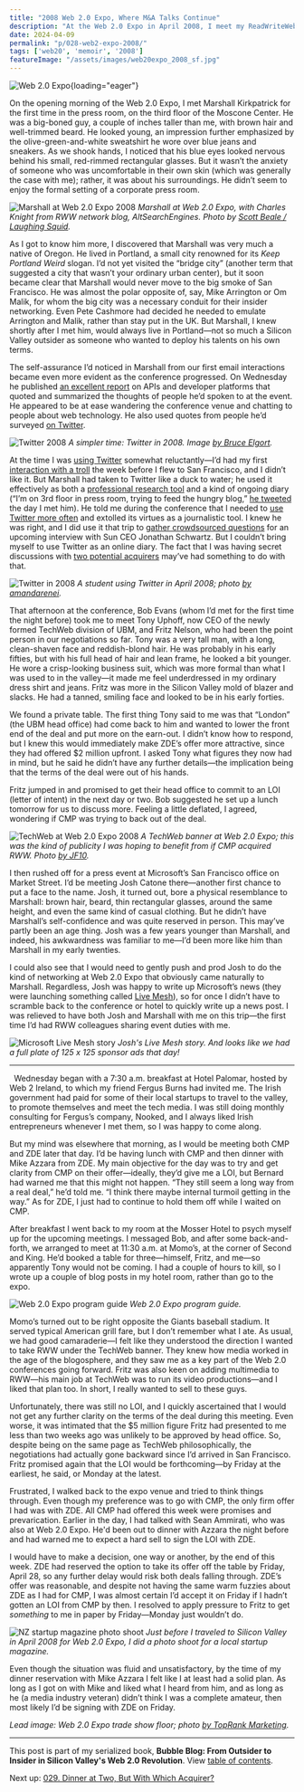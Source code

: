 ```yaml
---
title: "2008 Web 2.0 Expo, Where M&A Talks Continue"
description: "At the Web 2.0 Expo in April 2008, I meet my ReadWriteWeb colleagues Marshall and Josh for the first time. Also, I sit down with CMP to discuss a possible acquisition."
date: 2024-04-09
permalink: "p/028-web2-expo-2008/"
tags: ['web20', 'memoir', '2008']
featureImage: "/assets/images/web20expo_2008_sf.jpg"
---
```


![Web 2.0 Expo](/assets/images/web20expo_2008_sf.jpg){loading="eager"}

On the opening morning of the Web 2.0 Expo, I met Marshall Kirkpatrick for the first time in the press room, on the third floor of the Moscone Center. He was a big-boned guy, a couple of inches taller than me, with brown hair and well-trimmed beard. He looked young, an impression further emphasized by the olive-green-and-white sweatshirt he wore over blue jeans and sneakers. As we shook hands, I noticed that his blue eyes looked nervous behind his small, red-rimmed rectangular glasses. But it wasn’t the anxiety of someone who was uncomfortable in their own skin (which was generally the case with me); rather, it was about his surroundings. He didn’t seem to enjoy the formal setting of a corporate press room.

![Marshall at Web 2.0 Expo 2008](/assets/images/2435003568_9fd662d090_h.jpg)
*Marshall at Web 2.0 Expo, with Charles Knight from RWW network blog, AltSearchEngines. Photo by [Scott Beale / Laughing Squid](http://laughingsquid.com/).*

As I got to know him more, I discovered that Marshall was very much a native of Oregon. He lived in Portland, a small city renowned for its *Keep Portland Weird* slogan. I’d not yet visited the “bridge city” (another term that suggested a city that wasn’t your ordinary urban center), but it soon became clear that Marshall would never move to the big smoke of San Francisco. He was almost the polar opposite of, say, Mike Arrington or Om Malik, for whom the big city was a necessary conduit for their insider networking. Even Pete Cashmore had decided he needed to emulate Arrington and Malik, rather than stay put in the UK. But Marshall, I knew shortly after I met him, would always live in Portland—not so much a Silicon Valley outsider as someone who wanted to deploy his talents on his own terms.

The self-assurance I’d noticed in Marshall from our first email interactions became even more evident as the conference progressed. On Wednesday he published [an excellent report](https://web.archive.org/web/20080424230216/http://www.readwriteweb.com/archives/after_apis.php) on APIs and developer platforms that quoted and summarized the thoughts of people he’d spoken to at the event. He appeared to be at ease wandering the conference venue and chatting to people about web technology. He also used quotes from people he’d surveyed [on Twitter](https://twitter.com/marshallk/status/794685289). 

![Twitter 2008](/assets/images/2621269816_a703e7663f_o.png)
*A simpler time: Twitter in 2008. Image [by Bruce Elgort](https://www.flickr.com/photos/bruce/2621269816).*

At the time I was [using Twitter](/p/twitter-in-2007-the-open-platform/) somewhat reluctantly—I’d had my first [interaction with a troll](https://twitter.com/RWW/statuses/790933103) the week before I flew to San Francisco, and I didn’t like it. But Marshall had taken to Twitter like a duck to water; he used it effectively as both a [professional research tool](https://web.archive.org/web/20080513153657/http://www.readwriteweb.com/archives/twitter_for_journalists.php) and a kind of ongoing diary (“I’m on 3rd floor in press room, trying to feed the hungry blog,” [he tweeted](https://twitter.com/marshallk/status/794526754) the day I met him). He told me during the conference that I needed to [use Twitter more often](https://twitter.com/RWW/status/796088043?tw_i=796088043&tw_e=permalink&tw_p=archive) and extolled its virtues as a journalistic tool. I knew he was right, and I did use it that trip to [gather crowdsourced questions](https://twitter.com/RWW/statuses/796094831) for an upcoming interview with Sun CEO Jonathan Schwartz. But I couldn’t bring myself to use Twitter as an online diary. The fact that I was having secret discussions with [two potential acquirers](/p/027-acquisition-talks-rww-2008/) may’ve had something to do with that.

![Twitter in 2008](/assets/images/2454040369_dbf837ac32_o.jpg)
*A student using Twitter in April 2008; photo [by amandarenei](https://www.flickr.com/photos/23311674@N03/2454040369/).*

That afternoon at the conference, Bob Evans (whom I’d met for the first time the night before) took me to meet Tony Uphoff, now CEO of the newly formed TechWeb division of UBM, and Fritz Nelson, who had been the point person in our negotiations so far. Tony was a very tall man, with a long, clean-shaven face and reddish-blond hair. He was probably in his early fifties, but with his full head of hair and lean frame, he looked a bit younger. He wore a crisp-looking business suit, which was more formal than what I was used to in the valley—it made me feel underdressed in my ordinary dress shirt and jeans. Fritz was more in the Silicon Valley mold of blazer and slacks. He had a tanned, smiling face and looked to be in his early forties. 

We found a private table. The first thing Tony said to me was that “London” (the UBM head office) had come back to him and wanted to lower the front end of the deal and put more on the earn-out. I didn’t know how to respond, but I knew this would immediately make ZDE’s offer more attractive, since they had offered $2 million upfront. I asked Tony what figures they now had in mind, but he said he didn’t have any further details—the implication being that the terms of the deal were out of his hands. 

Fritz jumped in and promised to get their head office to commit to an LOI (letter of intent) in the next day or two. Bob suggested he set up a lunch tomorrow for us to discuss more. Feeling a little deflated, I agreed, wondering if CMP was trying to back out of the deal.

![TechWeb at Web 2.0 Expo 2008](/assets/images/2453601002_91a9304c6b_o.jpg)
*A TechWeb banner at Web 2.0 Expo; this was the kind of publicity I was hoping to benefit from if CMP acquired RWW. Photo [by JF10](https://www.flickr.com/photos/jf10/2453601002).*

I then rushed off for a press event at Microsoft’s San Francisco office on Market Street. I’d be meeting Josh Catone there—another first chance to put a face to the name. Josh, it turned out, bore a physical resemblance to Marshall: brown hair, beard, thin rectangular glasses, around the same height, and even the same kind of casual clothing. But he didn’t have Marshall’s self-confidence and was quite reserved in person. This may’ve partly been an age thing. Josh was a few years younger than Marshall, and indeed, his awkwardness was familiar to me—I’d been more like him than Marshall in my early twenties. 

I could also see that I would need to gently push and prod Josh to do the kind of networking at Web 2.0 Expo that obviously came naturally to Marshall. Regardless, Josh was happy to write up Microsoft’s news (they were launching something called [Live Mesh](https://web.archive.org/web/20080424085948/http://www.readwriteweb.com/archives/microsoft_live_mesh_first_look.php)), so for once I didn’t have to scramble back to the conference or hotel to quickly write up a news post. I was relieved to have both Josh and Marshall with me on this trip—the first time I’d had RWW colleagues sharing event duties with me. 

![Microsoft Live Mesh story](/assets/images/microsoft_mesh_apr08.jpg)
*Josh's Live Mesh story. And looks like we had a full plate of 125 x 125 sponsor ads that day!*
***
 
Wednesday began with a 7:30 a.m. breakfast at Hotel Palomar, hosted by Web 2 Ireland, to which my friend Fergus Burns had invited me. The Irish government had paid for some of their local startups to travel to the valley, to promote themselves and meet the tech media. I was still doing monthly consulting for Fergus’s company, Nooked, and I always liked Irish entrepreneurs whenever I met them, so I was happy to come along.

But my mind was elsewhere that morning, as I would be meeting both CMP and ZDE later that day. I’d be having lunch with CMP and then dinner with Mike Azzara from ZDE. My main objective for the day was to try and get clarity from CMP on their offer—ideally, they’d give me a LOI, but Bernard had warned me that this might not happen. “They still seem a long way from a real deal,” he’d told me. “I think there maybe internal turmoil getting in the way.” As for ZDE, I just had to continue to hold them off while I waited on CMP. 

After breakfast I went back to my room at the Mosser Hotel to psych myself up for the upcoming meetings. I messaged Bob, and after some back-and-forth, we arranged to meet at 11:30 a.m. at Momo’s, at the corner of Second and King. He’d booked a table for three—himself, Fritz, and me—so apparently Tony would not be coming. I had a couple of hours to kill, so I wrote up a couple of blog posts in my hotel room, rather than go to the expo.

![Web 2.0 Expo program guide](/assets/images/web2_expo_guide3.jpg)
*Web 2.0 Expo program guide.*

Momo’s turned out to be right opposite the Giants baseball stadium. It served typical American grill fare, but I don’t remember what I ate. As usual, we had good camaraderie—I felt like they understood the direction I wanted to take RWW under the TechWeb banner. They knew how media worked in the age of the blogosphere, and they saw me as a key part of the Web 2.0 conferences going forward. Fritz was also keen on adding multimedia to RWW—his main job at TechWeb was to run its video productions—and I liked that plan too. In short, I really wanted to sell to these guys.

Unfortunately, there was still no LOI, and I quickly ascertained that I would not get any further clarity on the terms of the deal during this meeting. Even worse, it was intimated that the $5 million figure Fritz had presented to me less than two weeks ago was unlikely to be approved by head office. So, despite being on the same page as TechWeb philosophically, the negotiations had actually gone backward since I’d arrived in San Francisco. Fritz promised again that the LOI would be forthcoming—by Friday at the earliest, he said, or Monday at the latest.

Frustrated, I walked back to the expo venue and tried to think things through. Even though my preference was to go with CMP, the only firm offer I had was with ZDE. All CMP had offered this week were promises and prevarication. Earlier in the day, I had talked with Sean Ammirati, who was also at Web 2.0 Expo. He'd been out to dinner with Azzara the night before and had warned me to expect a hard sell to sign the LOI with ZDE.

I would have to make a decision, one way or another, by the end of this week. ZDE had reserved the option to take its offer off the table by Friday, April 28, so any further delay would risk both deals falling through. ZDE’s offer was reasonable, and despite not having the same warm fuzzies about ZDE as I had for CMP, I was almost certain I’d accept it on Friday if I hadn’t gotten an LOI from CMP by then. I resolved to apply pressure to Fritz to get *something* to me in paper by Friday—Monday just wouldn’t do.

![NZ startup magazine photo shoot](/assets/images/ricmac_startup-mag_ap08.jpg)
*Just before I traveled to Silicon Valley in April 2008 for Web 2.0 Expo, I did a photo shoot for a local startup magazine.*

Even though the situation was fluid and unsatisfactory, by the time of my dinner reservation with Mike Azzara I felt like I at least had a solid plan. As long as I got on with Mike and liked what I heard from him, and as long as he (a media industry veteran) didn’t think I was a complete amateur, then most likely I’d be signing with ZDE on Friday.

*Lead image: Web 2.0 Expo trade show floor; photo [by TopRank Marketing](https://www.flickr.com/photos/toprankblog/2443226378).*

* * *

This post is part of my serialized book, **Bubble Blog: From Outsider to Insider in Silicon Valley's Web 2.0 Revolution**. View [table of contents](/p/roadmap-bubbleblog/).

Next up: [029. Dinner at Two, But With Which Acquirer?](/p/029-dinner-at-two/)